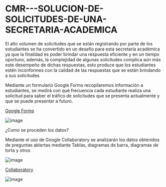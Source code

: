 # CMR---SOLUCION-DE-SOLICITUDES-DE-UNA-SECRETARIA-ACADEMICA

El alto volumen de solicitudes que se están registrando por parte de los estudiantes se ha convertido en un desafío para esta secretaría académica ya que la finalidad es poder brindar una respuesta eficiente y en un tiempo oportuno, además, la complejidad de algunas solicitudes complica aún más este desempeño de dichas respuestas, esto produce que los estudiantes estén inconformes con la calidad de las respuestas que se están brindando a sus solicitudes


Mediante un formulario Google Forms recopilaremos información a estudiantes, se medirá con qué frecuencia cada estudiante realiza una solicitud para saber el tráfico de solicitudes que se presenta actualmente y que se puede presentar a futuro.

[Google Forms](https://docs.google.com/forms/d/1NMqwXFk1q7F76bIwvKtKdSps6PBQYSGqBqreU7LoUEk/edit#responses)

![image](https://github.com/SantiagocasasC2798/CMR---SOLUCION-DE-SOLICITUDES-DE-UNA-SECRETARIA-ACADEMICA/assets/166188733/aed14b2c-c703-4757-b8c1-85d9a6b85b28)


¿Como se proceden los datos?

Mediante el uso de Google Collaboratory se analizarán los datos obtenidos de preguntas abiertas mediante Tablas, diagramas de barra, diagramas de torta y otros

![image](https://github.com/SantiagocasasC2798/CMR---SOLUCION-DE-SOLICITUDES-DE-UNA-SECRETARIA-ACADEMICA/assets/166188733/b9236429-de1c-4091-bc3f-199c51289655)

[Collaboratory]([https://colab.research.google.com/drive/1oHRe5s3Td6zHk8ZhfxcvpsYuwy8OauOs?usp=sharing](https://colab.research.google.com/drive/1nlV2oMVNH2UsHAkrJkv_cOV3adZ3_sQr))

![image](https://github.com/SantiagocasasC2798/CMR---SOLUCION-DE-SOLICITUDES-DE-UNA-SECRETARIA-ACADEMICA/assets/166188733/eb440bb0-7d60-4edc-b261-a835eb27fe06)
